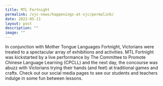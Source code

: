 ```yaml
---
title: MTL Fortnight
permalink: /vjc-news/happenings-at-vjc/permalink/
date: 2022-05-11
layout: post
description: ""
image: ""
---
```

In conjunction with Mother Tongue Languages Fortnight, Victorians were treated to a spectacular array of exhibitions and activities. MTL Fortnight was kickstarted by a live performance by The Committee to Promote Chinese Language Learning (CPCLL) and the next day, the concourse was abuzz with Victorians trying their hands (and feet) at traditional games and crafts. Check out our social media pages to see our students and teachers indulge in some fun between lessons.
